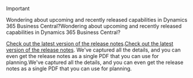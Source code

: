 > [!IMPORTANT]
>
> <span data-ttu-id="f5e83-101">Wondering about upcoming and recently released capabilities in Dynamics 365 Business Central?</span><span class="sxs-lookup"><span data-stu-id="f5e83-101">Wondering about upcoming and recently released capabilities in Dynamics 365 Business Central?</span></span>
>
> <span data-ttu-id="f5e83-102">[Check out the latest version of the release notes](/business-applications-release-notes/october18/dynamics365-business-central/).</span><span class="sxs-lookup"><span data-stu-id="f5e83-102">[Check out the latest version of the release notes](/business-applications-release-notes/october18/dynamics365-business-central/).</span></span> <span data-ttu-id="f5e83-103">We've captured all the details, and you can even get the release notes as a single PDF that you can use for planning.</span><span class="sxs-lookup"><span data-stu-id="f5e83-103">We've captured all the details, and you can even get the release notes as a single PDF that you can use for planning.</span></span>  
